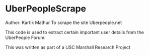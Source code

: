 # UberPeopleScrape

Author: Kartik Mathur
To scrape the site Uberpeople.net

This code is used to extract certain important user details from the UberPeople Forum:

This was written as part of a USC Marshall Research Project

